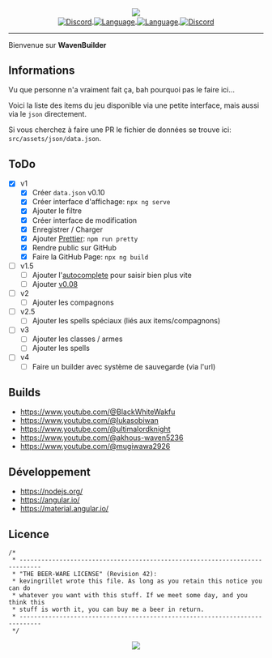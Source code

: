 <div align="center">
   <a href="https://github.com/kyechan99/capsule-render">
      <img align="center" src="https://capsule-render.vercel.app/api?type=waving&color=gradient&height=250&section=header&text=WavenBuilder&fontAlignY=30&fontSize=80" />
   </a>
   <br>
   <a href="https://discord.gg/scdUu3SUQm">
      <img align="center" alt="Discord" src="https://img.shields.io/badge/Licence-GPLv3-blue.svg?logo=gnu" />
   </a>
   <a href="https://www.typescriptlang.org/">
      <img align="center" alt="Language" src="https://img.shields.io/badge/Language-TypeScript-0076c6?logo=typescript&logoColor=0076c6" />
   </a>
   <a href="https://angular.io/">
      <img align="center" alt="Language" src="https://img.shields.io/badge/Framework-Angular_15-dd0031?logo=angular&logoColor=dd0031" />
   </a>
   <a href="https://discord.gg/scdUu3SUQm">
      <img align="center" alt="Discord" src="https://img.shields.io/discord/914218630214983730?label=Discord&logo=Discord" />
   </a>
   <hr>
</div>

Bienvenue sur **WavenBuilder**

## Informations

Vu que personne n'a vraiment fait ça, bah pourquoi pas le faire ici...

Voici la liste des items du jeu disponible via une petite interface, mais aussi via le `json` directement.

Si vous cherchez à faire une PR le fichier de données se trouve ici: `src/assets/json/data.json`.

## ToDo

- [x] v1
  - [x] Créer `data.json` v0.10
  - [x] Créer interface d'affichage: `npx ng serve`
  - [x] Ajouter le filtre
  - [x] Créer interface de modification
  - [x] Enregistrer / Charger
  - [x] Ajouter [Prettier](<https://prettier.io/>): `npm run pretty`
  - [x] Rendre public sur GitHub
  - [x] Faire la GitHub Page: `npx ng build`
- [ ] v1.5
  - [ ] Ajouter l'[autocomplete](<https://material.angular.io/components/autocomplete/overview>) pour saisir bien plus vite
  - [ ] Ajouter [v0.08](<https://forum.waven-game.com/fr/4-discussions-generales/1413-encyclopedie-objets-8>)
- [ ] v2
  - [ ] Ajouter les compagnons
- [ ] v2.5
  - [ ] Ajouter les spells spéciaux (liés aux items/compagnons)
- [ ] v3
  - [ ] Ajouter les classes / armes
  - [ ] Ajouter les spells
- [ ] v4
  - [ ] Faire un builder avec système de sauvegarde (via l'url)

## Builds

- <https://www.youtube.com/@BlackWhiteWakfu>
- <https://www.youtube.com/@lukasobiwan>
- <https://www.youtube.com/@ultimalordknight>
- <https://www.youtube.com/@akhous-waven5236>
- <https://www.youtube.com/@mugiwawa2926>

## Développement

- <https://nodejs.org/>
- <https://angular.io/>
- <https://material.angular.io/>

## Licence

```text
/*
 * ----------------------------------------------------------------------------
 * "THE BEER-WARE LICENSE" (Revision 42):
 * kevingrillet wrote this file. As long as you retain this notice you can do
 * whatever you want with this stuff. If we meet some day, and you think this
 * stuff is worth it, you can buy me a beer in return.
 * ----------------------------------------------------------------------------
 */
```

<div align="center">
   <a href="https://github.com/kyechan99/capsule-render">
      <img align="center" src="https://capsule-render.vercel.app/api?section=footer&type=waving&color=gradient&height=100" />
   </a>
</div>

